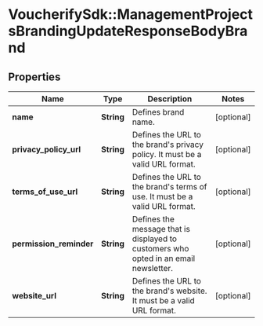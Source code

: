 # VoucherifySdk::ManagementProjectsBrandingUpdateResponseBodyBrand

## Properties

| Name | Type | Description | Notes |
| ---- | ---- | ----------- | ----- |
| **name** | **String** | Defines brand name. | [optional] |
| **privacy_policy_url** | **String** | Defines the URL to the brand&#39;s privacy policy. It must be a valid URL format. | [optional] |
| **terms_of_use_url** | **String** | Defines the URL to the brand&#39;s terms of use.  It must be a valid URL format. | [optional] |
| **permission_reminder** | **String** | Defines the message that is displayed to customers who opted in an email newsletter. | [optional] |
| **website_url** | **String** | Defines the URL to the brand&#39;s website. It must be a valid URL format. | [optional] |

